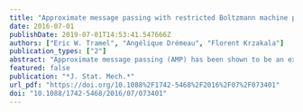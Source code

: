 ```yaml
---
title: "Approximate message passing with restricted Boltzmann machine priors"
date: 2016-07-01
publishDate: 2019-07-01T14:53:41.547666Z
authors: ["Eric W. Tramel", "Angélique Drémeau", "Florent Krzakala"]
publication_types: ["2"]
abstract: "Approximate message passing (AMP) has been shown to be an excellent statistical approach to signal inference and compressed sensing problems. The AMP framework provides modularity in the choice of signal prior; here we propose a hierarchical form of the Gauss–Bernoulli prior which utilizes a restricted Boltzmann machine (RBM) trained on the signal support to push reconstruction performance beyond that of simple i.i.d. priors for signals whose support can be well represented by a trained binary RBM. We present and analyze two methods of RBM factorization and demonstrate how these affect signal reconstruction performance within our proposed algorithm. Finally, using the MNIST handwritten digit dataset, we show experimentally that using an RBM allows AMP to approach oracle-support performance."
featured: false
publication: "*J. Stat. Mech.*"
url_pdf: "https://doi.org/10.1088%2F1742-5468%2F2016%2F07%2F073401"
doi: "10.1088/1742-5468/2016/07/073401"
---
```


